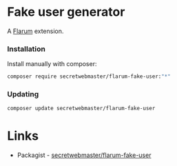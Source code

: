 # Fake user generator

A [Flarum](http://flarum.org) extension. 


### Installation

Install manually with composer:

```sh
composer require secretwebmaster/flarum-fake-user:"*"
```

### Updating

```sh
composer update secretwebmaster/flarum-fake-user
```
# Links
- Packagist - [secretwebmaster/flarum-fake-user](https://packagist.org/packages/secretwebmaster/flarum-fake-user)
